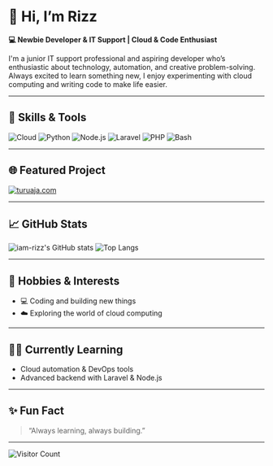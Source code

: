 # 👋 Hi, I’m Rizz

**💻 Newbie Developer & IT Support | Cloud & Code Enthusiast**

I'm a junior IT support professional and aspiring developer who’s enthusiastic about technology, automation, and creative problem-solving. Always excited to learn something new, I enjoy experimenting with cloud computing and writing code to make life easier.

---

## 🚀 Skills & Tools

![Cloud](https://img.shields.io/badge/Cloud-Computing-blue?logo=icloud)
![Python](https://img.shields.io/badge/Python-3776AB?logo=python&logoColor=white)
![Node.js](https://img.shields.io/badge/Node.js-339933?logo=nodedotjs&logoColor=white)
![Laravel](https://img.shields.io/badge/Laravel-F55247?logo=laravel&logoColor=white)
![PHP](https://img.shields.io/badge/PHP-777BB4?logo=php&logoColor=white)
![Bash](https://img.shields.io/badge/Bash-4EAA25?logo=gnu-bash&logoColor=white)

---

## 🌐 Featured Project

[![turuaja.com](https://img.shields.io/badge/-turuaja.com-blueviolet?style=flat-square&logo=google-chrome&logoColor=white)](https://turuaja.com)

---

## 📈 GitHub Stats

![iam-rizz's GitHub stats](https://github-readme-stats.vercel.app/api?username=iam-rizz&show_icons=true&theme=radical)
![Top Langs](https://github-readme-stats.vercel.app/api/top-langs/?username=iam-rizz&layout=compact&theme=radical)

---

## 🎯 Hobbies & Interests

- 💻 Coding and building new things
- ☁️ Exploring the world of cloud computing

---

## 🧑‍💻 Currently Learning

- Cloud automation & DevOps tools
- Advanced backend with Laravel & Node.js

---

## ✨ Fun Fact

> “Always learning, always building.”

---

![Visitor Count](https://komarev.com/ghpvc/?username=iam-rizz&color=brightgreen)
